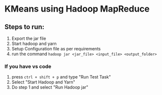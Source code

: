 # KMeans using Hadoop MapReduce

## Steps to run:

1. Export the jar file 
2. Start hadoop and yarn
3. Setup Configuration file as per requirements
4. run the command `hadoop jar <jar_file> <input_file> <output_folder>`
  

### If you have vs code

1. press `ctrl + shift + p` and type "Run Test Task"
2. Select "Start Hadoop and Yarn"
3. Do step 1 and select "Run Hadoop jar"
